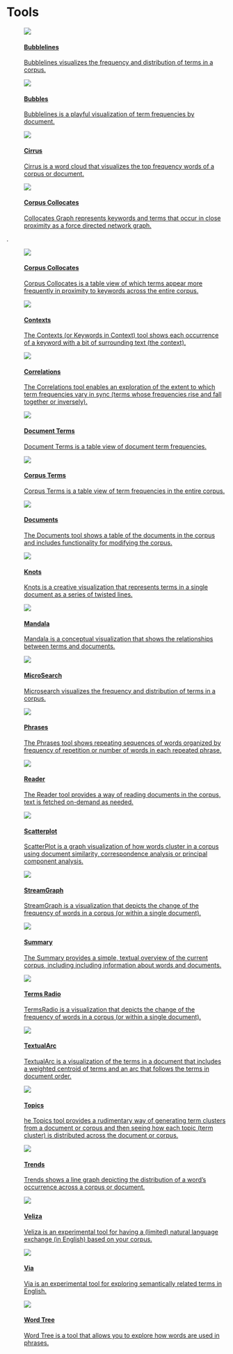 # Tools

<div class="thumb-list">
	<a href="#!/guide/bubblelines"><dd>
		<div class="thumb">
			<img src="guides/bubblelines/icon.png" />
		</div>
		<div>
			<h4>Bubblelines</h4>
			<p>Bubblelines visualizes the frequency and distribution of terms in a corpus.</p>
		</div>
	</dd></a>
</div>

<div class="thumb-list">
	<a href="#!/guide/bubbles"><dd>
		<div class="thumb">
			<img src="guides/bubbles/icon.png" />
		</div>
		<div>
			<h4>Bubbles</h4>
			<p>Bubblelines is a playful visualization of term frequencies by document.</p>
		</div>
	</dd></a>
</div>

<div class="thumb-list">
	<a href="#!/guide/cirrus"><dd>
		<div class="thumb">
			<img src="guides/cirrus/icon.png" />
		</div>
		<div>
			<h4>Cirrus</h4>
			<p>Cirrus is a word cloud that visualizes the top frequency words of a corpus or document.</p>
		</div>
	</dd></a>
</div>

<div class="thumb-list">
	<a href="#!/guide/corpuscollocates"><dd>
		<div class="thumb">
			<img src="guides/corpuscollocates/icon.png" />
		</div>
		<div>
			<h4>Corpus Collocates</h4>
			<p>Collocates Graph represents keywords and terms that occur in close proximity as a force directed network graph.</p>
		</div>
	</dd></a>
</div>

.

<div class="thumb-list">
	<a href="#!/guide/corpuscollocates"><dd>
		<div class="thumb">
			<img src="guides/corpuscollocates/icon.png" />
		</div>
		<div>
			<h4>Corpus Collocates</h4>
			<p>Corpus Collocates is a table view of which terms appear more frequently in proximity to keywords across the entire corpus.</p>
		</div>
	</dd></a>
</div>

<div class="thumb-list">
	<a href="#!/guide/contexts"><dd>
		<div class="thumb">
			<img src="guides/contexts/icon.png" />
		</div>
		<div>
			<h4>Contexts</h4>
			<p>The Contexts (or Keywords in Context) tool shows each occurrence of a keyword with a bit of surrounding text (the context).</p>
		</div>
	</dd></a>
</div>

<div class="thumb-list">
	<a href="#!/guide/correlations"><dd>
		<div class="thumb">
			<img src="guides/correlations/icon.png" />
		</div>
		<div>
			<h4>Correlations</h4>
			<p>The Correlations tool enables an exploration of the extent to which term frequencies vary in sync (terms whose frequencies rise and fall together or inversely).</p>
		</div>
	</dd></a>
</div>

<div class="thumb-list">
	<a href="#!/guide/documentterms"><dd>
		<div class="thumb">
			<img src="guides/documentterms/icon.png" />
		</div>
		<div>
			<h4>Document Terms</h4>
			<p>Document Terms is a table view of document term frequencies.</p>
		</div>
	</dd></a>
</div>

<div class="thumb-list">
	<a href="#!/guide/corpusterms"><dd>
		<div class="thumb">
			<img src="guides/corpusterms/icon.png" />
		</div>
		<div>
			<h4>Corpus Terms</h4>
			<p>Corpus Terms is a table view of term frequencies in the entire corpus.</p>
		</div>
	</dd></a>
</div>


<div class="thumb-list">
	<a href="#!/guide/documents"><dd>
		<div class="thumb">
			<img src="guides/documents/icon.png" />
		</div>
		<div>
			<h4>Documents</h4>
			<p>The Documents tool shows a table of the documents in the corpus and includes functionality for modifying the corpus.</p>
		</div>
	</dd></a>
</div>

<div class="thumb-list">
	<a href="#!/guide/knots"><dd>
		<div class="thumb">
			<img src="guides/knots/icon.png" />
		</div>
		<div>
			<h4>Knots</h4>
			<p>Knots is a creative visualization that represents terms in a single document as a series of twisted lines.</p>
		</div>
	</dd></a>
</div>

<div class="thumb-list">
	<a href="#!/guide/mandala"><dd>
		<div class="thumb">
			<img src="guides/mandala/icon.png" />
		</div>
		<div>
			<h4>Mandala</h4>
			<p>Mandala is a conceptual visualization that shows the relationships between terms and documents.</p>
		</div>
	</dd></a>
</div>

<div class="thumb-list">
	<a href="#!/guide/microsearch"><dd>
		<div class="thumb">
			<img src="guides/microsearch/icon.png" />
		</div>
		<div>
			<h4>MicroSearch</h4>
			<p>Microsearch visualizes the frequency and distribution of terms in a corpus.</p>
		</div>
	</dd></a>
</div>

<div class="thumb-list">
	<a href="#!/guide/phrases"><dd>
		<div class="thumb">
			<img src="guides/phrases/icon.png" />
		</div>
		<div>
			<h4>Phrases</h4>
			<p>The Phrases tool shows repeating sequences of words organized by frequency of repetition or number of words in each repeated phrase.</p>
		</div>
	</dd></a>
</div>

<div class="thumb-list">
	<a href="#!/guide/reader"><dd>
		<div class="thumb">
			<img src="guides/reader/icon.png" />
		</div>
		<div>
			<h4>Reader</h4>
			<p>The Reader tool provides a way of reading documents in the corpus, text is fetched on-demand as needed.</p>
		</div>
	</dd></a>
</div>

<div class="thumb-list">
	<a href="#!/guide/scatterplot"><dd>
		<div class="thumb">
			<img src="guides/scatterplot/icon.png" />
		</div>
		<div>
			<h4>Scatterplot</h4>
			<p>ScatterPlot is a graph visualization of how words cluster in a corpus using document similarity, correspondence analysis or principal component analysis.</p>
		</div>
	</dd></a>
</div>

<div class="thumb-list">
	<a href="#!/guide/streamgraph"><dd>
		<div class="thumb">
			<img src="guides/streamgraph/icon.png" />
		</div>
		<div>
			<h4>StreamGraph</h4>
			<p>StreamGraph is a visualization that depicts the change of the frequency of words in a corpus (or within a single document).</p>
		</div>
	</dd></a>
</div>

<div class="thumb-list">
	<a href="#!/guide/summary"><dd>
		<div class="thumb">
			<img src="guides/summary/icon.png" />
		</div>
		<div>
			<h4>Summary</h4>
			<p>The Summary provides a simple, textual overview of the current corpus, including including information about words and documents.</p>
		</div>
	</dd></a>
</div>

<div class="thumb-list">
	<a href="#!/guide/termsradio"><dd>
		<div class="thumb">
			<img src="guides/termsradio/icon.png" />
		</div>
		<div>
			<h4>Terms Radio</h4>
			<p>TermsRadio is a visualization that depicts the change of the frequency of words in a corpus (or within a single document).</p>
		</div>
	</dd></a>
</div>

<div class="thumb-list">
	<a href="#!/guide/textualarc"><dd>
		<div class="thumb">
			<img src="guides/textualarc/icon.png" />
		</div>
		<div>
			<h4>TextualArc</h4>
			<p>TextualArc is a visualization of the terms in a document that includes a weighted centroid of terms and an arc that follows the terms in document order.</p>
		</div>
	</dd></a>
</div>

<div class="thumb-list">
	<a href="#!/guide/topics"><dd>
		<div class="thumb">
			<img src="guides/topics/icon.png" />
		</div>
		<div>
			<h4>Topics</h4>
			<p>he Topics tool provides a rudimentary way of generating term clusters from a document or corpus and then seeing how each topic (term cluster) is distributed across the document or corpus.</p>
		</div>
	</dd></a>
</div>

<div class="thumb-list">
	<a href="#!/guide/trends"><dd>
		<div class="thumb">
			<img src="guides/trends/icon.png" />
		</div>
		<div>
			<h4>Trends</h4>
			<p>Trends shows a line graph depicting the distribution of a word’s occurrence across a corpus or document.</p>
		</div>
	</dd></a>
</div>

<div class="thumb-list">
	<a href="#!/guide/veliza"><dd>
		<div class="thumb">
			<img src="guides/veliza/icon.png" />
		</div>
		<div>
			<h4>Veliza</h4>
			<p>Veliza is an experimental tool for having a (limited) natural language exchange (in English) based on your corpus.</p>
		</div>
	</dd></a>
</div>

<div class="thumb-list">
	<a href="#!/guide/via"><dd>
		<div class="thumb">
			<img src="guides/via/icon.png" />
		</div>
		<div>
			<h4>Via</h4>
			<p>Via is an experimental tool for exploring semantically related terms in English.</p>
		</div>
	</dd></a>
</div>

<div class="thumb-list">
	<a href="#!/guide/wordtree"><dd>
		<div class="thumb">
			<img src="guides/wordtree/icon.png" />
		</div>
		<div>
			<h4>Word Tree</h4>
			<p>Word Tree is a tool that allows you to explore how words are used in phrases.</p>
		</div>
	</dd></a>
</div>
